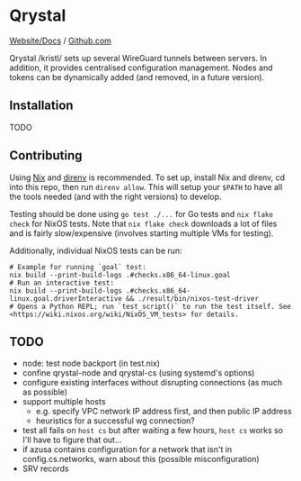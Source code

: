 # Qrystal

[Website/Docs](https://nyiyui.ca/qrystal) /
[Github.com](https://github.com/nyiyui/qrystal)

Qrystal /kristl/ sets up several WireGuard tunnels between servers.
In addition, it provides centralised configuration management.
Nodes and tokens can be dynamically added (and removed, in a future
version).

## Installation

TODO

## Contributing

Using [Nix](https://nixos.org/download/) and [direnv](https://direnv.net/) is recommended. To set up, install Nix and direnv, cd into this repo, then run `direnv allow`. This will setup your `$PATH` to have all the tools needed (and with the right versions) to develop.

Testing should be done using `go test ./...` for Go tests and `nix flake check` for NixOS tests. Note that `nix flake check` downloads a lot of files and is fairly slow/expensive (involves starting multiple VMs for testing).

Additionally, individual NixOS tests can be run:
```shell
# Example for running `goal` test:
nix build --print-build-logs .#checks.x86_64-linux.goal
# Run an interactive test:
nix build --print-build-logs .#checks.x86_64-linux.goal.driverInteractive && ./result/bin/nixos-test-driver
# Opens a Python REPL; run `test_script()` to run the test itself. See <https://wiki.nixos.org/wiki/NixOS_VM_tests> for details.
```

## TODO

- node: test node backport (in test.nix)
- confine qrystal-node and qrystal-cs (using systemd's options)
- configure existing interfaces without disrupting connections (as much as possible)
- support multiple hosts
  - e.g. specify VPC network IP address first, and then public IP address
  - heuristics for a successful wg connection?
- test all fails on `host cs` but after waiting a few hours, `host cs` works so I'll have to figure that out...
- if azusa contains configuration for a network that isn't in config.cs.networks, warn about this (possible misconfiguration)
- SRV records
